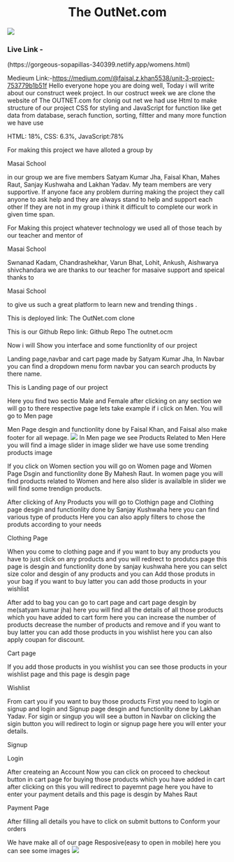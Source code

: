 
<h1 align="center">The OutNet.com </h1>
<img src="https://miro.medium.com/max/1400/1*TAZUupFlp6HTOlneDDwwHQ.png"></img>
 <p><h3>Live Link - </h3>(https://gorgeous-sopapillas-340399.netlify.app/womens.html)</p>
 Medieum Link:-<a href="https://medium.com/@faisal.z.khan5538/unit-3-project-753779b1b51f">https://medium.com/@faisal.z.khan5538/unit-3-project-753779b1b51f</a>
Hello everyone hope you are doing well, Today i will write about our construct week project. In our costruct week we are clone the website of The OUTNET.com for clonig out net we had use Html to make structure of our project CSS for styling and JavaScript for function like get data from database, serach function, sorting, filtter and many more function we have use

HTML: 18%, CSS: 6.3%, JavaScript:78%

For making this project we have alloted a group by

Masai School

in our group we are five members Satyam Kumar Jha, Faisal Khan, Mahes Raut, Sanjay Kushwaha and Lakhan Yadav. My team members are very supportive. If anyone face any problem durring making the project they call anyone to ask help and they are always stand to help and support each other If they are not in my group i think it difficult to complete our work in given time span.

For Making this project whatever technology we used all of those teach by our teacher and mentor of

Masai School

Swnanad Kadam, Chandrashekhar, Varun Bhat, Lohit, Ankush, Aishwarya shivchandara we are thanks to our teacher for masaive support and speical thanks to

Masai School

to give us such a great platform to learn new and trending things .

This is deployed link: The OutNet.com clone

This is our Github Repo link: Github Repo The outnet.ocm

Now i will Show you interface and some functionlity of our project

Landing page,navbar and cart page made by Satyam Kumar Jha, In Navbar you can find a dropdown menu form navbar you can search products by there name.

This is Landing page of our project


Here you find two sectio Male and Female after clicking on any section we will go to there respective page lets take example if i click on Men. You will go to Men page

Men Page desgin and functionlity done by Faisal Khan, and Faisal also make footer for all wepage.
<img src="https://miro.medium.com/max/1400/1*rhPAAVQFCyM0yd5EdnUGaw.png"></img>
In Men page we see Products Related to Men Here you will find a image slider in image slider we have use some trending products image



If you click on Women section you will go on Women page and Women Page Dsgin and functionlity done By Mahesh Raut. In women page you will find products related to Women and here also slider is availalble in slider we will find some trendign products.

After clicking of Any Products you will go to Clothign page and Clothing page desgin and functionlity done by Sanjay Kushwaha here you can find various type of products Here you can also apply filters to chose the produts according to your needs


Clothing Page

When you come to clothing page and if you want to buy any products you have to just click on any products and you will redirect to produtcs page this page is desgin and functionlity done by sanjay kushwaha here you can selct size color and desgin of any products and you can Add those produts in your bag if you want to buy latter you can add those products in your wishlist


After add to bag you can go to cart page and cart page desgin by me(satyam kumar jha) here you will find all the details of all those products which you have added to cart form here you can increase the number of products decrease the number of products and remove and if you want to buy latter you can add those products in you wishlist here you can also apply coupan for discount.


Cart page

If you add those products in you wishlist you can see those products in your wishlist page and this page is desgin page


Wishlist

From cart you if you want to buy those products First you need to login or signup and login and Signup page desgin and functionlity done by Lakhan Yadav. For sigin or singup you will see a button in Navbar on clicking the sigin button you will redirect to login or signup page here you will enter your details.


Signup


Login

After createing an Account Now you can click on proceed to checkout button in cart page for buying those products which you have added in cart after clicking on this you will redirect to payemnt page here you have to enter your payment details and this page is desgin by Mahes Raut


Payment Page

After filling all details you have to click on submit buttons to Conform your orders

We have make all of our page Resposive(easy to open in mobile) here you can see some images
<img src="https://miro.medium.com/max/1400/1*Lrkzfe-S6OXNJ7uTiOtC0Q.jpeg"></img>

